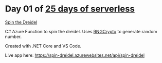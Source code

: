# Day 01 of [25 days of serverless](https://25daysofserverless.com)

[Spin the Dreidel](https://25daysofserverless.com/calendar/1)

C# Azure Function to spin the dreidel. Uses [RNGCrypto](https://docs.microsoft.com/en-us/dotnet/api/system.security.cryptography.rngcryptoserviceprovider?view=netcore-2.1) to generate random number.

Created with .NET Core and VS Code.

Live app here: https://spin-dreidel.azurewebsites.net/api/spin-dreidel
